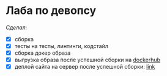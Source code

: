 # Лаба по девопсу

_Сделал:_

- [x] сборка
- [x] тесты на тесты, линтинги, кодстайл
- [x] сборка докер образа
- [x] выгрузка образа после успешной сборки на [dockerhub](https://hub.docker.com/r/devarchie/app/tags)
- [x] деплой сайта на сервер после успешной сборки: [link](http://1522965-ck75569.twc1.net:8081/)
